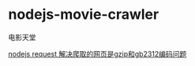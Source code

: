 # nodejs-movie-crawler
电影天堂

[nodejs request 解决爬取的网页是gzip和gb2312编码问题](https://nickfishman.com/post/49533681471/nodejs-http-requests-with-gzip-deflate-compression)